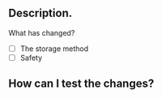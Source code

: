## Description.
What has changed?
- [ ] The storage method
- [ ] Safety
## How can I test the changes?
